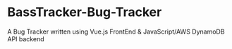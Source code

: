 # BassTracker-Bug-Tracker
A Bug Tracker written using Vue.js FrontEnd &amp; JavaScript/AWS DynamoDB API backend
